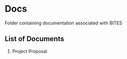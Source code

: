 # Docs
Folder containing documentation associated with BITES

## List of Documents
1. Project Proposal
